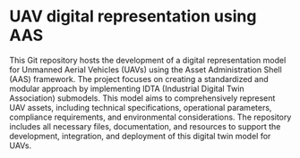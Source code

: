 # UAV digital representation using AAS
This Git repository hosts the development of a digital representation model for Unmanned Aerial Vehicles (UAVs) using the Asset Administration Shell (AAS) framework. The project focuses on creating a standardized and modular approach by implementing IDTA (Industrial Digital Twin Association) submodels. This model aims to comprehensively represent UAV assets, including technical specifications, operational parameters, compliance requirements, and environmental considerations. The repository includes all necessary files, documentation, and resources to support the development, integration, and deployment of this digital twin model for UAVs.
